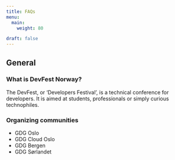 ```yaml
---
title: FAQs
menu:
  main:
    weight: 80

draft: false
---
```


## General

### What is DevFest Norway?

The DevFest, or ‘Developers Festival’, is a technical conference for developers. It is aimed at students, professionals or simply curious technophiles.

### Organizing communities

- GDG Oslo
- GDG Cloud Oslo
- GDG Bergen
- GDG Sørlandet
